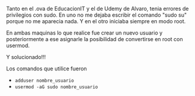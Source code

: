 Tanto en el .ova de EducacionIT y el de Udemy de Alvaro, tenia errores de privilegios con sudo.
En uno no me dejaba escribir el comando "sudo su" porque no me aparecia nada.
Y en el otro iniciaba siempre en modo root.

En ambas maquinas lo que realice fue crear un nuevo usuario y posteriormente a ese asignarle la posibilidad de convertirse en root con usermod.

Y solucionado!!!

Los comandos que utilice fueron

*  `adduser nombre_usuario`
*  `usermod -aG sudo nombre_usuario`
